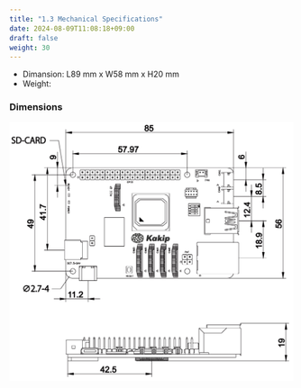 ```yaml
---
title: "1.3 Mechanical Specifications"
date: 2024-08-09T11:08:18+09:00
draft: false
weight: 30
---
```


* Dimansion: L89 mm x W58 mm x H20 mm
* Weight:

### Dimensions
![Dimensions](images/image240809_110606.png)